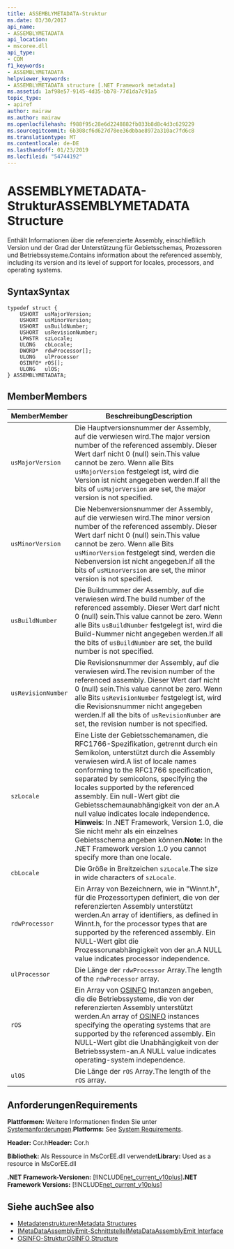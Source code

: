 ```yaml
---
title: ASSEMBLYMETADATA-Struktur
ms.date: 03/30/2017
api_name:
- ASSEMBLYMETADATA
api_location:
- mscoree.dll
api_type:
- COM
f1_keywords:
- ASSEMBLYMETADATA
helpviewer_keywords:
- ASSEMBLYMETADATA structure [.NET Framework metadata]
ms.assetid: 1af98e57-9145-4d35-bb78-77d1da7c91a5
topic_type:
- apiref
author: mairaw
ms.author: mairaw
ms.openlocfilehash: f988f95c28e6d2248882fb033b8d8c4d3c629229
ms.sourcegitcommit: 6b308cf6d627d78ee36dbbae8972a310ac7fd6c8
ms.translationtype: MT
ms.contentlocale: de-DE
ms.lasthandoff: 01/23/2019
ms.locfileid: "54744192"
---
```

# <a name="assemblymetadata-structure"></a><span data-ttu-id="05090-102">ASSEMBLYMETADATA-Struktur</span><span class="sxs-lookup"><span data-stu-id="05090-102">ASSEMBLYMETADATA Structure</span></span>
<span data-ttu-id="05090-103">Enthält Informationen über die referenzierte Assembly, einschließlich Version und der Grad der Unterstützung für Gebietsschemas, Prozessoren und Betriebssysteme.</span><span class="sxs-lookup"><span data-stu-id="05090-103">Contains information about the referenced assembly, including its version and its level of support for locales, processors, and operating systems.</span></span>  
  
## <a name="syntax"></a><span data-ttu-id="05090-104">Syntax</span><span class="sxs-lookup"><span data-stu-id="05090-104">Syntax</span></span>  
  
```  
typedef struct {  
    USHORT  usMajorVersion;  
    USHORT  usMinorVersion;  
    USHORT  usBuildNumber;  
    USHORT  usRevisionNumber;  
    LPWSTR  szLocale;  
    ULONG   cbLocale;  
    DWORD*  rdwProcessor[];  
    ULONG   ulProcessor  
    OSINFO* rOS[];  
    ULONG   ulOS;  
} ASSEMBLYMETADATA;  
```  
  
## <a name="members"></a><span data-ttu-id="05090-105">Member</span><span class="sxs-lookup"><span data-stu-id="05090-105">Members</span></span>  
  
|<span data-ttu-id="05090-106">Member</span><span class="sxs-lookup"><span data-stu-id="05090-106">Member</span></span>|<span data-ttu-id="05090-107">Beschreibung</span><span class="sxs-lookup"><span data-stu-id="05090-107">Description</span></span>|  
|------------|-----------------|  
|`usMajorVersion`|<span data-ttu-id="05090-108">Die Hauptversionsnummer der Assembly, auf die verwiesen wird.</span><span class="sxs-lookup"><span data-stu-id="05090-108">The major version number of the referenced assembly.</span></span> <span data-ttu-id="05090-109">Dieser Wert darf nicht 0 (null) sein.</span><span class="sxs-lookup"><span data-stu-id="05090-109">This value cannot be zero.</span></span> <span data-ttu-id="05090-110">Wenn alle Bits `usMajorVersion` festgelegt ist, wird die Version ist nicht angegeben werden.</span><span class="sxs-lookup"><span data-stu-id="05090-110">If all the bits of `usMajorVersion` are set, the major version is not specified.</span></span>|  
|`usMinorVersion`|<span data-ttu-id="05090-111">Die Nebenversionsnummer der Assembly, auf die verwiesen wird.</span><span class="sxs-lookup"><span data-stu-id="05090-111">The minor version number of the referenced assembly.</span></span> <span data-ttu-id="05090-112">Dieser Wert darf nicht 0 (null) sein.</span><span class="sxs-lookup"><span data-stu-id="05090-112">This value cannot be zero.</span></span> <span data-ttu-id="05090-113">Wenn alle Bits `usMinorVersion` festgelegt sind, werden die Nebenversion ist nicht angegeben.</span><span class="sxs-lookup"><span data-stu-id="05090-113">If all the bits of `usMinorVersion` are set, the minor version is not specified.</span></span>|  
|`usBuildNumber`|<span data-ttu-id="05090-114">Die Buildnummer der Assembly, auf die verwiesen wird.</span><span class="sxs-lookup"><span data-stu-id="05090-114">The build number of the referenced assembly.</span></span> <span data-ttu-id="05090-115">Dieser Wert darf nicht 0 (null) sein.</span><span class="sxs-lookup"><span data-stu-id="05090-115">This value cannot be zero.</span></span> <span data-ttu-id="05090-116">Wenn alle Bits `usBuildNumber` festgelegt ist, wird die Build-Nummer nicht angegeben werden.</span><span class="sxs-lookup"><span data-stu-id="05090-116">If all the bits of `usBuildNumber` are set, the build number is not specified.</span></span>|  
|`usRevisionNumber`|<span data-ttu-id="05090-117">Die Revisionsnummer der Assembly, auf die verwiesen wird.</span><span class="sxs-lookup"><span data-stu-id="05090-117">The revision number of the referenced assembly.</span></span> <span data-ttu-id="05090-118">Dieser Wert darf nicht 0 (null) sein.</span><span class="sxs-lookup"><span data-stu-id="05090-118">This value cannot be zero.</span></span> <span data-ttu-id="05090-119">Wenn alle Bits `usRevisionNumber` festgelegt ist, wird die Revisionsnummer nicht angegeben werden.</span><span class="sxs-lookup"><span data-stu-id="05090-119">If all the bits of `usRevisionNumber` are set, the revision number is not specified.</span></span>|  
|`szLocale`|<span data-ttu-id="05090-120">Eine Liste der Gebietsschemanamen, die RFC1766-Spezifikation, getrennt durch ein Semikolon, unterstützt durch die Assembly verwiesen wird.</span><span class="sxs-lookup"><span data-stu-id="05090-120">A list of locale names conforming to the RFC1766 specification, separated by semicolons, specifying the locales supported by the referenced assembly.</span></span> <span data-ttu-id="05090-121">Ein null-Wert gibt die Gebietsschemaunabhängigkeit von der an.</span><span class="sxs-lookup"><span data-stu-id="05090-121">A null value indicates locale independence.</span></span> <span data-ttu-id="05090-122">**Hinweis**:  In .NET Framework, Version 1.0, die Sie nicht mehr als ein einzelnes Gebietsschema angeben können.</span><span class="sxs-lookup"><span data-stu-id="05090-122">**Note:**  In the .NET Framework version 1.0 you cannot specify more than one locale.</span></span>|  
|`cbLocale`|<span data-ttu-id="05090-123">Die Größe in Breitzeichen `szLocale`.</span><span class="sxs-lookup"><span data-stu-id="05090-123">The size in wide characters of `szLocale`.</span></span>|  
|`rdwProcessor`|<span data-ttu-id="05090-124">Ein Array von Bezeichnern, wie in "Winnt.h", für die Prozessortypen definiert, die von der referenzierten Assembly unterstützt werden.</span><span class="sxs-lookup"><span data-stu-id="05090-124">An array of identifiers, as defined in Winnt.h, for the processor types that are supported by the referenced assembly.</span></span> <span data-ttu-id="05090-125">Ein NULL-Wert gibt die Prozessorunabhängigkeit von der an.</span><span class="sxs-lookup"><span data-stu-id="05090-125">A NULL value indicates processor independence.</span></span>|  
|`ulProcessor`|<span data-ttu-id="05090-126">Die Länge der `rdwProcessor` Array.</span><span class="sxs-lookup"><span data-stu-id="05090-126">The length of the `rdwProcessor` array.</span></span>|  
|`rOS`|<span data-ttu-id="05090-127">Ein Array von [OSINFO](../../../../docs/framework/unmanaged-api/metadata/osinfo-structure.md) Instanzen angeben, die die Betriebssysteme, die von der referenzierten Assembly unterstützt werden.</span><span class="sxs-lookup"><span data-stu-id="05090-127">An array of [OSINFO](../../../../docs/framework/unmanaged-api/metadata/osinfo-structure.md) instances specifying the operating systems that are supported by the referenced assembly.</span></span> <span data-ttu-id="05090-128">Ein NULL-Wert gibt die Unabhängigkeit von der Betriebssystem-an.</span><span class="sxs-lookup"><span data-stu-id="05090-128">A NULL value indicates operating-system independence.</span></span>|  
|`ulOS`|<span data-ttu-id="05090-129">Die Länge der `rOS` Array.</span><span class="sxs-lookup"><span data-stu-id="05090-129">The length of the `rOS` array.</span></span>|  
  
## <a name="requirements"></a><span data-ttu-id="05090-130">Anforderungen</span><span class="sxs-lookup"><span data-stu-id="05090-130">Requirements</span></span>  
 <span data-ttu-id="05090-131">**Plattformen:** Weitere Informationen finden Sie unter [Systemanforderungen](../../../../docs/framework/get-started/system-requirements.md).</span><span class="sxs-lookup"><span data-stu-id="05090-131">**Platforms:** See [System Requirements](../../../../docs/framework/get-started/system-requirements.md).</span></span>  
  
 <span data-ttu-id="05090-132">**Header:** Cor.h</span><span class="sxs-lookup"><span data-stu-id="05090-132">**Header:** Cor.h</span></span>  
  
 <span data-ttu-id="05090-133">**Bibliothek:** Als Ressource in MsCorEE.dll verwendet</span><span class="sxs-lookup"><span data-stu-id="05090-133">**Library:** Used as a resource in MsCorEE.dll</span></span>  
  
 <span data-ttu-id="05090-134">**.NET Framework-Versionen:** [!INCLUDE[net_current_v10plus](../../../../includes/net-current-v10plus-md.md)]</span><span class="sxs-lookup"><span data-stu-id="05090-134">**.NET Framework Versions:** [!INCLUDE[net_current_v10plus](../../../../includes/net-current-v10plus-md.md)]</span></span>  
  
## <a name="see-also"></a><span data-ttu-id="05090-135">Siehe auch</span><span class="sxs-lookup"><span data-stu-id="05090-135">See also</span></span>
- [<span data-ttu-id="05090-136">Metadatenstrukturen</span><span class="sxs-lookup"><span data-stu-id="05090-136">Metadata Structures</span></span>](../../../../docs/framework/unmanaged-api/metadata/metadata-structures.md)
- [<span data-ttu-id="05090-137">IMetaDataAssemblyEmit-Schnittstelle</span><span class="sxs-lookup"><span data-stu-id="05090-137">IMetaDataAssemblyEmit Interface</span></span>](../../../../docs/framework/unmanaged-api/metadata/imetadataassemblyemit-interface.md)
- [<span data-ttu-id="05090-138">OSINFO-Struktur</span><span class="sxs-lookup"><span data-stu-id="05090-138">OSINFO Structure</span></span>](../../../../docs/framework/unmanaged-api/metadata/osinfo-structure.md)
